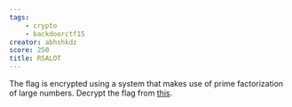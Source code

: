 ```yaml
---
tags:
    - crypto
    - backdoorctf15
creator: abhshkdz
score: 250
title: RSALOT
---
```

The flag is encrypted using a system that makes use of prime factorization of large numbers. Decrypt the flag from [this](http://hack.bckdr.in/RSALOT/RSALOT.tar.gz).